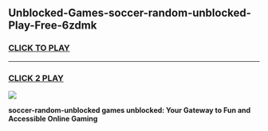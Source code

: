 
## Unblocked-Games-soccer-random-unblocked-Play-Free-6zdmk
<h3>
<a href="https://premium76.site?title=soccer-random-unblocked&ref=19M">CLICK TO PLAY</a></h3>
<hr>

<h3>
<a href="https://premium76.site?title=soccer-random-unblocked&ref=19M">CLICK 2 PLAY</a>
  
</h3>

<a href="https://premium76.site?title=soccer-random-unblocked&ref=19M"><img src="https://clearcache.store/games.png"></a>


**soccer-random-unblocked games unblocked: Your Gateway to Fun and Accessible Online Gaming**
